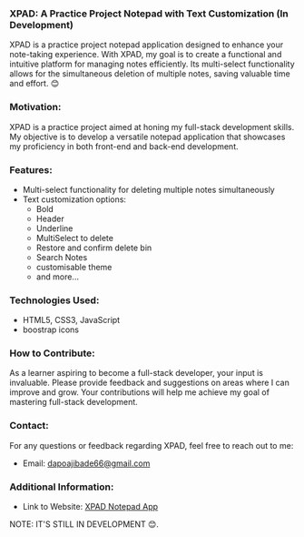 ### XPAD: A Practice Project Notepad with Text Customization (In Development)

XPAD is a practice project notepad application designed to enhance your note-taking experience. With XPAD, my goal is to create a functional and intuitive platform for managing notes efficiently. Its multi-select functionality allows for the simultaneous deletion of multiple notes, saving valuable time and effort. 😊

### Motivation:
XPAD is a practice project aimed at honing my full-stack development skills. My objective is to develop a versatile notepad application that showcases my proficiency in both front-end and back-end development.

### Features:
- Multi-select functionality for deleting multiple notes simultaneously
- Text customization options:
  - Bold
  - Header
  - Underline
  - MultiSelect to delete
  - Restore and confirm delete bin
  - Search Notes
  - customisable theme
  - and more...

### Technologies Used:
- HTML5, CSS3, JavaScript
- boostrap icons

### How to Contribute:
As a learner aspiring to become a full-stack developer, your input is invaluable. Please provide feedback and suggestions on areas where I can improve and grow. Your contributions will help me achieve my goal of mastering full-stack development.

### Contact:
For any questions or feedback regarding XPAD, feel free to reach out to me:
- Email: [dapoajibade66@gmail.com](mailto:dapoajibade66@gmail.com)

### Additional Information:
- Link to Website: [XPAD Notepad App](https://adamson123.github.io/Notepad-App/)

NOTE: IT'S STILL IN DEVELOPMENT 😊.
